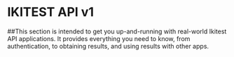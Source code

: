# IKITEST API v1

##This section is intended to get you up-and-running with real-world Ikitest API applications. It provides everything you need to know, from authentication, to obtaining results, and using results with other apps.
